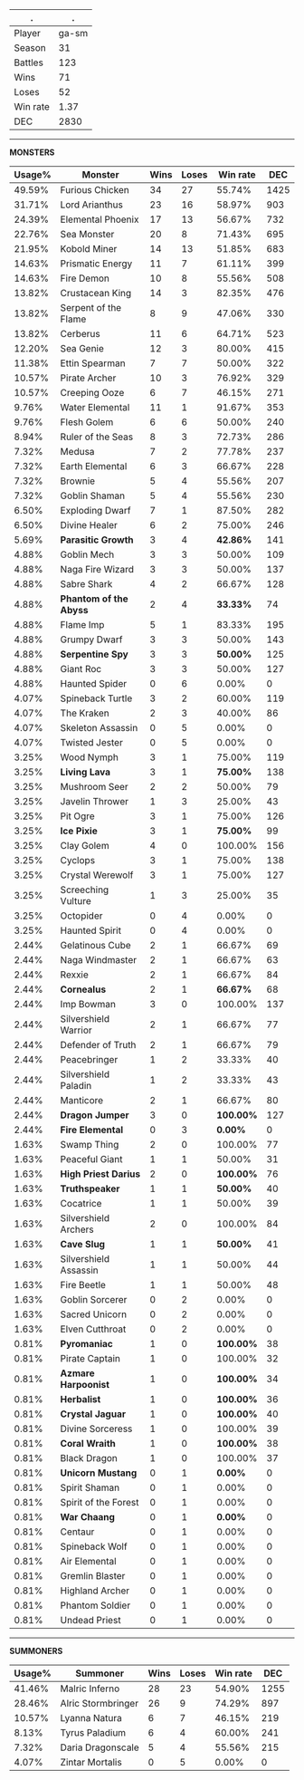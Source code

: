 .|.
|-|-
Player|ga-sm
Season|31
Battles|123
Wins|71
Loses|52
Win rate|1.37
DEC|2830

---
**MONSTERS**

Usage%|Monster|Wins|Loses|Win rate|DEC|
-|-|-|-|-|-|
49.59%|Furious Chicken|34|27|55.74%|1425|
31.71%|Lord Arianthus|23|16|58.97%|903|
24.39%|Elemental Phoenix|17|13|56.67%|732|
22.76%|Sea Monster|20|8|71.43%|695|
21.95%|Kobold Miner|14|13|51.85%|683|
14.63%|Prismatic Energy|11|7|61.11%|399|
14.63%|Fire Demon|10|8|55.56%|508|
13.82%|Crustacean King|14|3|82.35%|476|
13.82%|Serpent of the Flame|8|9|47.06%|330|
13.82%|Cerberus|11|6|64.71%|523|
12.20%|Sea Genie|12|3|80.00%|415|
11.38%|Ettin Spearman|7|7|50.00%|322|
10.57%|Pirate Archer|10|3|76.92%|329|
10.57%|Creeping Ooze|6|7|46.15%|271|
9.76%|Water Elemental|11|1|91.67%|353|
9.76%|Flesh Golem|6|6|50.00%|240|
8.94%|Ruler of the Seas|8|3|72.73%|286|
7.32%|Medusa|7|2|77.78%|237|
7.32%|Earth Elemental|6|3|66.67%|228|
7.32%|Brownie|5|4|55.56%|207|
7.32%|Goblin Shaman|5|4|55.56%|230|
6.50%|Exploding Dwarf|7|1|87.50%|282|
6.50%|Divine Healer|6|2|75.00%|246|
5.69%|**Parasitic Growth**|3|4|**42.86%**|141|
4.88%|Goblin Mech|3|3|50.00%|109|
4.88%|Naga Fire Wizard|3|3|50.00%|137|
4.88%|Sabre Shark|4|2|66.67%|128|
4.88%|**Phantom of the Abyss**|2|4|**33.33%**|74|
4.88%|Flame Imp|5|1|83.33%|195|
4.88%|Grumpy Dwarf|3|3|50.00%|143|
4.88%|**Serpentine Spy**|3|3|**50.00%**|125|
4.88%|Giant Roc|3|3|50.00%|127|
4.88%|Haunted Spider|0|6|0.00%|0|
4.07%|Spineback Turtle|3|2|60.00%|119|
4.07%|The Kraken|2|3|40.00%|86|
4.07%|Skeleton Assassin|0|5|0.00%|0|
4.07%|Twisted Jester|0|5|0.00%|0|
3.25%|Wood Nymph|3|1|75.00%|119|
3.25%|**Living Lava**|3|1|**75.00%**|138|
3.25%|Mushroom Seer|2|2|50.00%|79|
3.25%|Javelin Thrower|1|3|25.00%|43|
3.25%|Pit Ogre|3|1|75.00%|126|
3.25%|**Ice Pixie**|3|1|**75.00%**|99|
3.25%|Clay Golem|4|0|100.00%|156|
3.25%|Cyclops|3|1|75.00%|138|
3.25%|Crystal Werewolf|3|1|75.00%|127|
3.25%|Screeching Vulture|1|3|25.00%|35|
3.25%|Octopider|0|4|0.00%|0|
3.25%|Haunted Spirit|0|4|0.00%|0|
2.44%|Gelatinous Cube|2|1|66.67%|69|
2.44%|Naga Windmaster|2|1|66.67%|63|
2.44%|Rexxie|2|1|66.67%|84|
2.44%|**Cornealus**|2|1|**66.67%**|68|
2.44%|Imp Bowman|3|0|100.00%|137|
2.44%|Silvershield Warrior|2|1|66.67%|77|
2.44%|Defender of Truth|2|1|66.67%|79|
2.44%|Peacebringer|1|2|33.33%|40|
2.44%|Silvershield Paladin|1|2|33.33%|43|
2.44%|Manticore|2|1|66.67%|80|
2.44%|**Dragon Jumper**|3|0|**100.00%**|127|
2.44%|**Fire Elemental**|0|3|**0.00%**|0|
1.63%|Swamp Thing|2|0|100.00%|77|
1.63%|Peaceful Giant|1|1|50.00%|31|
1.63%|**High Priest Darius**|2|0|**100.00%**|76|
1.63%|**Truthspeaker**|1|1|**50.00%**|40|
1.63%|Cocatrice|1|1|50.00%|39|
1.63%|Silvershield Archers|2|0|100.00%|84|
1.63%|**Cave Slug**|1|1|**50.00%**|41|
1.63%|Silvershield Assassin|1|1|50.00%|44|
1.63%|Fire Beetle|1|1|50.00%|48|
1.63%|Goblin Sorcerer|0|2|0.00%|0|
1.63%|Sacred Unicorn|0|2|0.00%|0|
1.63%|Elven Cutthroat|0|2|0.00%|0|
0.81%|**Pyromaniac**|1|0|**100.00%**|38|
0.81%|Pirate Captain|1|0|100.00%|32|
0.81%|**Azmare Harpoonist**|1|0|**100.00%**|34|
0.81%|**Herbalist**|1|0|**100.00%**|36|
0.81%|**Crystal Jaguar**|1|0|**100.00%**|40|
0.81%|Divine Sorceress|1|0|100.00%|39|
0.81%|**Coral Wraith**|1|0|**100.00%**|38|
0.81%|Black Dragon|1|0|100.00%|37|
0.81%|**Unicorn Mustang**|0|1|**0.00%**|0|
0.81%|Spirit Shaman|0|1|0.00%|0|
0.81%|Spirit of the Forest|0|1|0.00%|0|
0.81%|**War Chaang**|0|1|**0.00%**|0|
0.81%|Centaur|0|1|0.00%|0|
0.81%|Spineback Wolf|0|1|0.00%|0|
0.81%|Air Elemental|0|1|0.00%|0|
0.81%|Gremlin Blaster|0|1|0.00%|0|
0.81%|Highland Archer|0|1|0.00%|0|
0.81%|Phantom Soldier|0|1|0.00%|0|
0.81%|Undead Priest|0|1|0.00%|0|

---
**SUMMONERS**

Usage%|Summoner|Wins|Loses|Win rate|DEC|
-|-|-|-|-|-|
41.46%|Malric Inferno|28|23|54.90%|1255|
28.46%|Alric Stormbringer|26|9|74.29%|897|
10.57%|Lyanna Natura|6|7|46.15%|219|
8.13%|Tyrus Paladium|6|4|60.00%|241|
7.32%|Daria Dragonscale|5|4|55.56%|215|
4.07%|Zintar Mortalis|0|5|0.00%|0|

